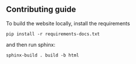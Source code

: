 
Contributing guide
------------------

To build the website locally, install the requirements

`pip install -r requirements-docs.txt`

and then run sphinx:

`sphinx-build . build -b html`
